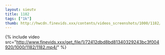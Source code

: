 ```yaml
--- 
layout: sieutv
title: 1182
tags: ["1k"]
thumb: http://hwcdn.finevids.xxx/contents/videos_screenshots/1000/1182/preview.mp4.jpg
---
```

{% include video src="http://www.finevids.xxx/get_file/1/72412dbd8bd81340329243bc3f004920/1000/1182/1182.mp4/" %} 
